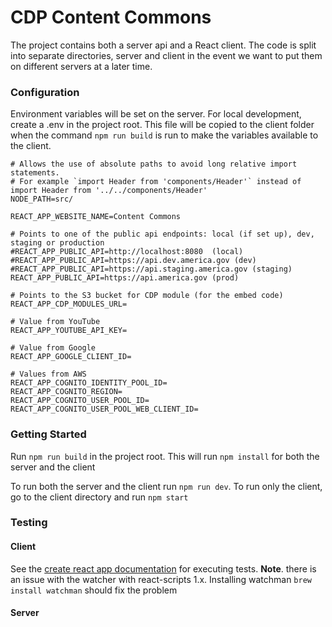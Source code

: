 # CDP Content Commons

The project contains both a server api and a React client. The code is split into separate directories, server and client in the event we want to put them on different servers at a later time.

### Configuration

Environment variables will be set on the server. For local development, create a .env in the project root. This file will be copied to the client folder when the command `npm run build` is run to make the variables available to the client.

```
# Allows the use of absolute paths to avoid long relative import statements.
# For example `import Header from 'components/Header'` instead of import Header from '../../components/Header'
NODE_PATH=src/

REACT_APP_WEBSITE_NAME=Content Commons

# Points to one of the public api endpoints: local (if set up), dev, staging or production
#REACT_APP_PUBLIC_API=http://localhost:8080  (local)
#REACT_APP_PUBLIC_API=https://api.dev.america.gov (dev)
#REACT_APP_PUBLIC_API=https://api.staging.america.gov (staging)
REACT_APP_PUBLIC_API=https://api.america.gov (prod)

# Points to the S3 bucket for CDP module (for the embed code)
REACT_APP_CDP_MODULES_URL=

# Value from YouTube
REACT_APP_YOUTUBE_API_KEY=

# Value from Google
REACT_APP_GOOGLE_CLIENT_ID=

# Values from AWS
REACT_APP_COGNITO_IDENTITY_POOL_ID=
REACT_APP_COGNITO_REGION=
REACT_APP_COGNITO_USER_POOL_ID=
REACT_APP_COGNITO_USER_POOL_WEB_CLIENT_ID=
```

### Getting Started

Run `npm run build` in the project root. This will run `npm install` for both the server and the client

To run both the server and the client run `npm run dev`. To run only the client, go to the client directory and run `npm start`

### Testing

#### Client

See the [create react app documentation](https://github.com/facebook/create-react-app/blob/master/packages/react-scripts/template/README.md#running-tests) for executing tests. **Note**. there is an issue with the watcher with react-scripts 1.x. Installing watchman `brew install watchman` should fix the problem

#### Server
